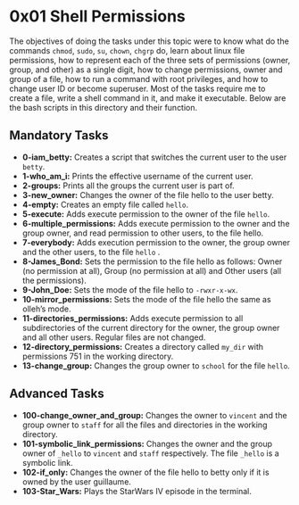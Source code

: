 # 0x01 Shell Permissions

The objectives of doing the tasks under this topic were to know what do the commands ```chmod```, ```sudo```, ```su```, ```chown```, ```chgrp``` do, learn about linux file permissions, how to represent each of the three sets of permissions (owner, group, and other) as a single digit, how to change permissions, owner and group of a file, how to run a command with root privileges, and how to change user ID or become superuser. Most of the tasks require me to create a file, write a shell command in it, and make it executable. Below are the bash scripts in this directory and their function.

## Mandatory Tasks

- **0-iam_betty:** Creates a script that switches the current user to the user ```betty```.
- **1-who_am_i:** Prints the effective username of the current user.
- **2-groups:** Prints all the groups the current user is part of.
- **3-new_owner:** Changes the owner of the file hello to the user betty.
- **4-empty:** Creates an empty file called ```hello```.
- **5-execute:** Adds execute permission to the owner of the file ```hello```.
- **6-multiple_permissions:** Adds execute permission to the owner and the group owner, and read permission to other users, to the file hello.
- **7-everybody:** Adds execution permission to the owner, the group owner and the other users, to the file ```hello``` .
- **8-James_Bond:** Sets the permission to the file hello as follows: Owner (no permission at all), Group (no permission at all) and Other users (all the permissions).
- **9-John_Doe:** Sets the mode of the file hello to ```-rwxr-x-wx```.
- **10-mirror_permissions:** Sets the mode of the file hello the same as olleh’s mode.
- **11-directories_permissions:** Adds execute permission to all subdirectories of the current directory for the owner, the group owner and all other users. Regular files are not changed.
- **12-directory_permissions:** Creates a directory called ```my_dir``` with permissions 751 in the working directory.
- **13-change_group:** Changes the group owner to ```school``` for the file ```hello```.

## Advanced Tasks

- **100-change_owner_and_group:** Changes the owner to ```vincent``` and the group owner to ```staff``` for all the files and directories in the working directory.
- **101-symbolic_link_permissions:** Changes the owner and the group owner of ```_hello``` to ```vincent``` and ```staff``` respectively. The file ```_hello``` is a symbolic link.
- **102-if_only:** Changes the owner of the file hello to betty only if it is owned by the user guillaume.
- **103-Star_Wars:** Plays the StarWars IV episode in the terminal.